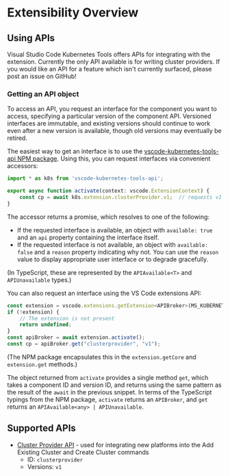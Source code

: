 # Extensibility Overview

## Using APIs

Visual Studio Code Kubernetes Tools offers APIs for integrating with the extension.
Currently the only API available is for writing cluster providers.  If you would like an
API for a feature which isn't currently surfaced, please post an issue on GitHub!

### Getting an API object

To access an API, you request an interface for the component you want to access, specifying
a particular version of the component API. Versioned interfaces are immutable, and existing
versions should continue to work even after a new version is available, though old versions
may eventually be retired.

The easiest way to get an interface is to use the [vscode-kubernetes-tools-api NPM
package](https://www.npmjs.com/package/vscode-kubernetes-tools-api).
Using this, you can request interfaces via convenient accessors:

```javascript
import * as k8s from 'vscode-kubernetes-tools-api';

export async function activate(context: vscode.ExtensionContext) {
    const cp = await k8s.extension.clusterProvider.v1;  // requests v1 of the cluster provider API
}
```

The accessor returns a promise, which resolves to one of the following:

* If the requested interface is available, an object with `available: true` and an `api`
  property containing the interface itself.
* If the requested interface is not available, an object with `available: false` and a `reason`
  property indicating why not. You can use the `reason` value to display appropriate user
  interface or to degrade gracefully.

(In TypeScript, these are represented by the `APIAvailable<T>` and `APIUnavailable` types.)

You can also request an interface using the VS Code extensions API:

```javascript
const extension = vscode.extensions.getExtension<APIBroker>(MS_KUBERNETES_EXTENSION_ID);
if (!extension) {
    // The extension is not present
    return undefined;
}
const apiBroker = await extension.activate();
const cp = apiBroker.get("clusterprovider", "v1");
```

(The NPM package encapsulates this in the `extension.getCore` and `extension.get` methods.)

The object returned from `activate` provides a single method `get`, which takes a component ID
and version ID, and returns using the same pattern as the result of the `await` in the previous
snippet. In terms of the TypeScript typings from the NPM package, `activate` returns an
`APIBroker`, and `get` returns an `APIAvailable<any> | APIUnavailable`.

## Supported APIs

* [Cluster Provider API](clusterprovider.md) - used for integrating new platforms into the
  Add Existing Cluster and Create Cluster commands
  * ID: `clusterprovider`
  * Versions: `v1`
